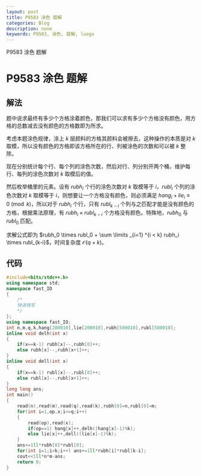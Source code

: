 ```yaml
---
layout: post
title: P9583 涂色 题解
categories: Blog
description: none
keywords: P9583, 涂色, 题解, luogu
---
```


P9583 涂色 题解

# P9583 涂色 题解

## 解法

题中说求最终有多少个方格涂着颜色，那我们可以求有多少个方格没有颜色，用方格的总数减去没有颜色的方格数即为所求。

考虑本题涂色规律，涂上 $k$ 层颜料的方格其颜料会被擦去，这种操作的本质是对 $k$ 取模，所以没有颜色的方格即该方格所在的行、列被涂色的次数和可以被 $k$ 整除。

现在分别统计每个行、每个列的涂色次数，然后对行、列分别开两个桶，维护每行、每列的涂色次数对 $k$ 取模后的值。

然后枚举桶里的元素。设有 $rubh_i$ 个行的涂色次数对 $k$ 取模等于 $i$，$rubl_i$ 个列的涂色次数对 $k$ 取模等于 $i$，则想要让一个方格没有颜色，则必须满足 $hang_i + lie_i \equiv 0 \pmod{k}$，所以对于 $rubh_i$ 个行，只有 $rubl_{k-i}$ 个列与之匹配才能是没有颜色的方格，根据乘法原理，有 $rubh_i \times rubl_{k-i}$ 个方格没有颜色。特殊地，$rubh_0$ 与 $rubl_0$ 匹配。

求解公式即为 $rubh_0 \times rubl_0 + \sum \limits _{i=1} ^{i < k} rubh_i \times rubl_{k-i}$，时间复杂度 $\mathcal{O}(q + k)$。

## 代码

```cpp
#include<bits/stdc++.h>
using namespace std;
namespace fast_IO
{
	/*
	快读快写
	*/
};
using namespace fast_IO;
int n,m,q,k,hang[200010],lie[200010],rubh[500010],rubl[500010];
inline void delh(int x)
{
	if(x==k-1) rubh[x]--,rubh[0]++;
	else rubh[x]--,rubh[x+1]++;
}
inline void dell(int x)
{
	if(x==k-1) rubl[x]--,rubl[0]++;
	else rubl[x]--,rubl[x+1]++;
}
long long ans;
int main()
{
	read(n),read(m),read(q),read(k),rubh[0]=n,rubl[0]=m;
	for(int i=1,op,x;i<=q;i++)
	{
		read(op),read(x);
		if(op==1) hang[x]++,delh((hang[x]-1)%k);
		else lie[x]++,dell((lie[x]-1)%k);
	}
	ans+=1ll*rubh[0]*rubl[0];
	for(int i=1;i<k;i++) ans+=1ll*rubh[i]*rubl[k-i];
	cout<<1ll*n*m-ans;
	return 0;
}
```
